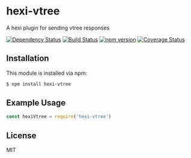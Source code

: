 # hexi-vtree

A hexi plugin for sending vtree responses

[![Dependency Status](https://david-dm.org/hexijs/hexi-vtree/status.svg?style=flat)](https://david-dm.org/hexijs/hexi-vtree)
[![Build Status](https://travis-ci.org/hexijs/hexi-vtree.svg?branch=master)](https://travis-ci.org/hexijs/hexi-vtree)
[![npm version](https://badge.fury.io/js/hexi-vtree.svg)](http://badge.fury.io/js/hexi-vtree)
[![Coverage Status](https://coveralls.io/repos/hexijs/hexi-vtree/badge.svg?branch=master&service=github)](https://coveralls.io/github/hexijs/hexi-vtree?branch=master)


## Installation

This module is installed via npm:

``` bash
$ npm install hexi-vtree
```


## Example Usage

``` js
const hexiVtree = require('hexi-vtree')
```


## License

MIT
